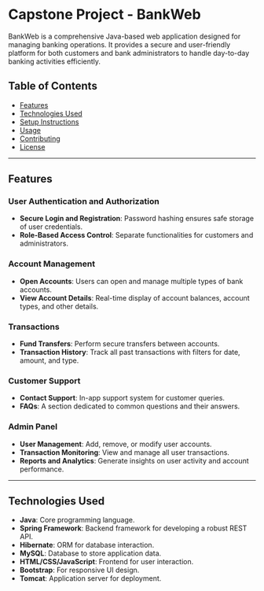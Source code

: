 # Capstone Project - BankWeb 

BankWeb is a comprehensive Java-based web application designed for managing banking operations. It provides a secure and user-friendly platform for both customers and bank administrators to handle day-to-day banking activities efficiently.

## Table of Contents
- [Features](#features)
- [Technologies Used](#technologies-used)
- [Setup Instructions](#setup-instructions)
- [Usage](#usage)
- [Contributing](#contributing)
- [License](#license)

---

## Features

### User Authentication and Authorization
- **Secure Login and Registration**: Password hashing ensures safe storage of user credentials.
- **Role-Based Access Control**: Separate functionalities for customers and administrators.

### Account Management
- **Open Accounts**: Users can open and manage multiple types of bank accounts.
- **View Account Details**: Real-time display of account balances, account types, and other details.

### Transactions
- **Fund Transfers**: Perform secure transfers between accounts.
- **Transaction History**: Track all past transactions with filters for date, amount, and type.

### Customer Support
- **Contact Support**: In-app support system for customer queries.
- **FAQs**: A section dedicated to common questions and their answers.

### Admin Panel
- **User Management**: Add, remove, or modify user accounts.
- **Transaction Monitoring**: View and manage all user transactions.
- **Reports and Analytics**: Generate insights on user activity and account performance.

---

## Technologies Used

- **Java**: Core programming language.
- **Spring Framework**: Backend framework for developing a robust REST API.
- **Hibernate**: ORM for database interaction.
- **MySQL**: Database to store application data.
- **HTML/CSS/JavaScript**: Frontend for user interaction.
- **Bootstrap**: For responsive UI design.
- **Tomcat**: Application server for deployment.


